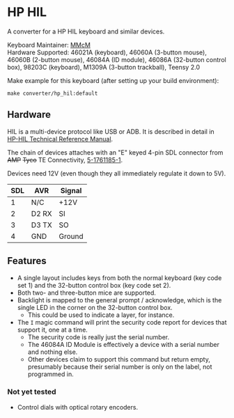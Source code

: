 # HP HIL

A converter for a HP HIL keyboard and similar devices.

Keyboard Maintainer: [MMcM](https://github.com/MMcM)  
Hardware Supported: 46021A (keyboard), 46060A (3-button mouse), 46060B (2-button mouse), 46084A (ID module), 46086A (32-button control box), 98203C (keyboard), M1309A (3-button trackball), Teensy 2.0  

Make example for this keyboard (after setting up your build environment):

    make converter/hp_hil:default

## Hardware

HIL is a multi-device protocol like USB or ADB. It is described in detail in [HP-HIL Technical Reference Manual](http://bitsavers.trailing-edge.com/pdf/hp/hp-hil/45918A-90001_HP-HIL_Technical_Reference_Manual_Jan86.pdf).

The chain of devices attaches with an "E" keyed 4-pin SDL connector from ~~AMP~~ ~~Tyco~~ TE Connectivity, [5-1761185-1](https://www.digikey.com/product-detail/en/te-connectivity-amp-connectors/5-1761185-1/5-1761185-1-ND/).

Devices need 12V (even though they all immediately regulate it down to 5V).

| SDL | AVR   | Signal |
|-----|-------|--------|
| 1   | N/C   | +12V   |
| 2   | D2 RX | SI     |
| 3   | D3 TX | SO     |
| 4   | GND   | Ground |

## Features

* A single layout includes keys from both the normal keyboard (key code set 1) and the 32-button control box (key code set 2).
* Both two- and three-button mice are supported.
* Backlight is mapped to the general prompt / acknowledge, which is the single LED in the corner on the 32-button control box.
  * This could be used to indicate a layer, for instance.
* The `I` magic command will print the security code report for devices that support it, one at a time.
  * The security code is really just the serial number.
  * The 46084A ID Module is effectively a device with a serial number and nothing else.
  * Other devices claim to support this command but return empty, presumably because their serial number is only on the label, not programmed in.

### Not yet tested

* Control dials with optical rotary encoders.
